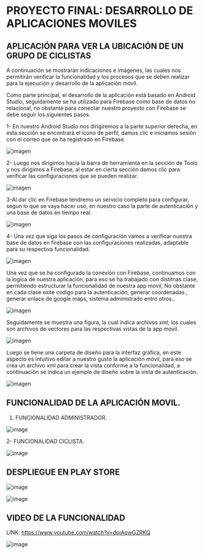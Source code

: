 
#  PROYECTO FINAL: DESARROLLO DE APLICACIONES MOVILES
##  APLICACIÓN PARA VER LA UBICACIÓN DE UN GRUPO DE CICLISTAS
A continuación se mostrarán indicaciones e imágenes, las cuales nos permitirán verificar la funcionalidad y los procesos que se deben realizar para la ejecución y desarrollo de la aplicación móvil.

Como parte principal, el desarrollo de la aplicación está basado en Android Studio, seguidamente se ha utilizado para Firebase como base de datos no relacional, no obstante para conectar nuestro proyecto con Firebase se debe seguir los siguientes pasos.

1- En nuestro Android Studio nos dirigiremos a la parte superior derecha, en esta sección se encontrará el icono de perfil, damos clic e iniciamos sesión con el correo que se ha registrado en Firebase.

![ imagen ](https://user-images.githubusercontent.com/105765407/223013895-528b3f1a-57c5-4f04-8d12-6c1235d4fab3.png)

2- Luego nos dirigimos hacia la barra de herramienta en la sección de Tools y nos dirigimos a Firebase, al estar en cierta sección damos clic para verificar las configuraciones que se pueden realizar.

![ imagen ](https://user-images.githubusercontent.com/105765407/223014169-12e22f44-1725-4d4b-95af-1dc3e761f9d9.png)

3-Al dar clic en Firebase tendremo un servicio completo para configurar, segun lo que se vaya hacer uso, en nuestro caso la parte de autenticación y una base de datos en tiempo real.

![ imagen ](https://user-images.githubusercontent.com/105765407/223014533-6a49da71-eb49-46f1-934b-eac8567faae3.png)

4- Una vez que siga los pasos de configuración vamos a verificar nuestra base de datos en firebase con las configuraciones realizadas, adaptable para su respectiva funcionalidad.

![ imagen ](https://user-images.githubusercontent.com/105765407/223014759-40341ca8-dd27-4dcc-b736-4c62b1621e2d.png)

Una vez que se ha configurado la conexión con Firebase, continuamos con la logica de nuestra aplicación, para eso se ha trabajado con distitnas clase, permitiendo estructurar la funcionalidad de nuestra app movil, No obstante en cada clase exite codigo para la autenticación, generar coordenadas , generar enlace de google maps, sistema administrado entro otros..

![ imagen ](https://user-images.githubusercontent.com/105765407/223015265-8352442b-ff9d-4c1f-b3f0-e5d6650b005b.png)

Seguidamente se muestra una figura, la cual indica archivos xml, los cuales son archivos de vectores para las respectivas vistas de la app movil.

![ imagen ](https://user-images.githubusercontent.com/105765407/223015782-f7dc33b2-8571-4293-bb40-640cea44eea1.png)

Luego se tiene una carpeta de diseño para la interfaz gráfica, en este aspecto es intuitivo editar a nuestro gusto la aplicación móvil, para eso se crea un archivo xml para crear la vista conforme a la funcionalidad, a continuación se indica un ejemplo de diseño sobre la vista de autenticación.

![ imagen ](https://user-images.githubusercontent.com/105765407/223016027-6689e305-fac1-406a-b436-5f67e7987b2c.png)

## FUNCIONALIDAD DE LA APLICACIÓN MOVIL.

1. FUNCIONALIDAD ADMINISTRADOR.

![image](https://user-images.githubusercontent.com/105765407/223017046-ae9bd5d8-50e9-4f94-9d85-f7308c165a3c.png)

2- FUNCIONALIDAD CICLISTA.

![image](https://user-images.githubusercontent.com/105765407/223017189-54335759-e955-4806-a3ea-00096d13de0e.png)

## DESPLIEGUE EN PLAY STORE

![image](https://user-images.githubusercontent.com/105765407/223198065-92c5dfb2-8a20-4dda-9d7e-03610ebbf25f.png)

![image](https://user-images.githubusercontent.com/105765407/223198118-a4c0f669-377f-4db2-af78-c1de45de5d75.png)

## VIDEO DE LA FUNCIONALIDAD
LINK: https://www.youtube.com/watch?v=dpiAqwGZRKQ

![image](https://user-images.githubusercontent.com/105765407/223202086-4fe3fe5a-368f-415b-9769-bf25f3a138a7.png)

